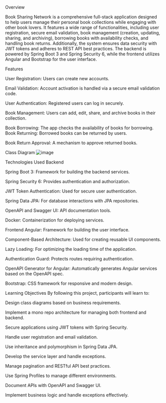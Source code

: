 
Overview

Book Sharing Network is a comprehensive full-stack application designed to help users manage their personal book collections while engaging with other book lovers. It features a wide range of functionalities, including user registration, secure email validation, book management (creation, updating, sharing, and archiving), borrowing books with availability checks, and handling book returns. Additionally, the system ensures data security with JWT tokens and adheres to REST API best practices. The backend is powered by Spring Boot 3 and Spring Security 6, while the frontend utilizes Angular and Bootstrap for the user interface.

Features

User Registration: Users can create new accounts.

Email Validation: Account activation is handled via a secure email validation code.

User Authentication: Registered users can log in securely.

Book Management: Users can add, edit, share, and archive books in their collection.

Book Borrowing: The app checks the availability of books for borrowing.
Book Returning: Borrowed books can be returned by users.

Book Return Approval: A mechanism to approve returned books.

Class Diagram
![image](https://github.com/user-attachments/assets/92ae8491-0600-465b-bdb4-29c5da6adb4e)



Technologies Used
Backend

Spring Boot 3: Framework for building the backend services.

Spring Security 6: Provides authentication and authorization.

JWT Token Authentication: Used for secure user authentication.

Spring Data JPA: For database interactions with JPA repositories.

OpenAPI and Swagger UI: API documentation tools.

Docker: Containerization for deploying services.


Frontend
Angular: Framework for building the user interface.

Component-Based Architecture: Used for creating reusable UI components.

Lazy Loading: For optimizing the loading time of the application.

Authentication Guard: Protects routes requiring authentication.

OpenAPI Generator for Angular: Automatically generates Angular services based on the OpenAPI spec.

Bootstrap: CSS framework for responsive and modern design.

Learning Objectives
By following this project, participants will learn to:

Design class diagrams based on business requirements.

Implement a mono repo architecture for managing both frontend and backend.

Secure applications using JWT tokens with Spring Security.

Handle user registration and email validation.

Use inheritance and polymorphism in Spring Data JPA.

Develop the service layer and handle exceptions.

Manage pagination and RESTful API best practices.

Use Spring Profiles to manage different environments.

Document APIs with OpenAPI and Swagger UI.

Implement business logic and handle exceptions effectively.



